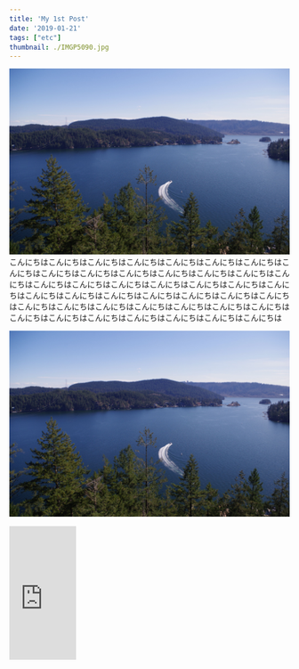 ```yaml
---
title: 'My 1st Post'
date: '2019-01-21'
tags: ["etc"]
thumbnail: ./IMGP5090.jpg
---
```


![IMG1](./IMGP5090.jpg)
こんにちはこんにちはこんにちはこんにちはこんにちはこんにちはこんにちはこんにちはこんにちはこんにちはこんにちはこんにちはこんにちはこんにちはこんにちはこんにちはこんにちはこんにちはこんにちはこんにちはこんにちはこんにちはこんにちはこんにちはこんにちはこんにちはこんにちはこんにちはこんにちはこんにちはこんにちはこんにちはこんにちはこんにちはこんにちはこんにちはこんにちはこんにちはこんにちはこんにちはこんにちはこんにちはこんにちは

![img](./IMGP5090.jpg)

<iframe style="width:120px;height:240px;" marginwidth="0" marginheight="0" scrolling="no" frameborder="0" src="https://rcm-fe.amazon-adsystem.com/e/cm?ref=qf_sp_asin_til&t=peanutkun-22&m=amazon&o=9&p=8&l=as1&IS2=1&detail=1&asins=4900790052&linkId=722ecbc57e1f9fa59fb886be8a6c7ff2&bc1=ffffff&lt1=_blank&fc1=333333&lc1=0066c0&bg1=ffffff&f=ifr">
</iframe>
